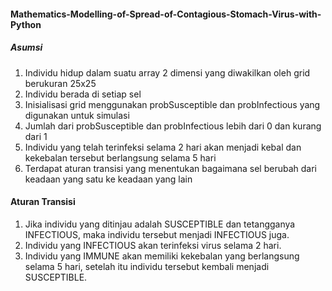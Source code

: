 #### Mathematics-Modelling-of-Spread-of-Contagious-Stomach-Virus-with-Python

##### Asumsi
1. Individu hidup dalam suatu array 2 dimensi yang diwakilkan oleh grid berukuran 25x25
2. Individu berada di setiap sel
3. Inisialisasi grid menggunakan probSusceptible dan probInfectious yang digunakan untuk simulasi
4. Jumlah dari probSusceptible dan probInfectious lebih dari 0 dan kurang dari 1
5. Individu yang telah terinfeksi selama 2 hari akan menjadi kebal dan kekebalan tersebut berlangsung selama 5 hari
6. Terdapat aturan transisi yang menentukan bagaimana sel berubah dari keadaan yang satu ke keadaan yang lain

#### Aturan Transisi
1. Jika individu yang ditinjau adalah SUSCEPTIBLE dan tetangganya INFECTIOUS, maka individu tersebut menjadi INFECTIOUS juga.
2. Individu yang INFECTIOUS akan terinfeksi virus selama 2 hari.
3. Individu yang IMMUNE akan memiliki kekebalan yang berlangsung selama 5 hari, setelah itu individu tersebut kembali menjadi SUSCEPTIBLE.



